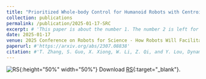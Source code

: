 ```yaml
---
title: "Prioritized Whole-body Control for Humanoid Robots with Centroidal Dynamics"
collection: publications
permalink: /publication/2025-01-17-SRC
excerpt: # 'This paper is about the number 1. The number 2 is left for future work.'
date: 2025-01-17
venue: 2025 Conference on Robots for Science - How Robots Will Facilitate Scientific Discovery
paperurl: #'https://arxiv.org/abs/2307.08838'
citation: #'T. Zhang, S. Guo, X. Xiong, W. Li, Z. Qi, and Y. Lou, Dynamic Object Tracking for Quadruped Manipulator with Spherical Image-Based Approach. arXiv preprint arXiv:2307.08838.'
---
```


![RS](..\images\publication\RS.png){:height="50%" width="50%"}
Download [RS](../files/publication/RS.pdf){:target="_blank"}.

